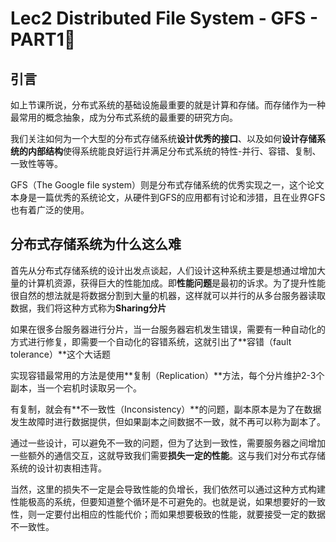 # Lec2 Distributed File System - GFS - PART1⃣️

## 引言

如上节课所说，分布式系统的基础设施最重要的就是计算和存储。而存储作为一种最常用的概念抽象，成为分布式系统的最重要的研究方向。

我们关注如何为一个大型的分布式存储系统**设计优秀的接口**、以及如何**设计存储系统的内部结构**使得系统能良好运行并满足分布式系统的特性-并行、容错、复制、一致性等等。

GFS（The Google file system）则是分布式存储系统的优秀实现之一，这个论文本身是一篇优秀的系统论文，从硬件到GFS的应用都有讨论和涉猎，且在业界GFS也有着广泛的使用。

## 分布式存储系统为什么这么难

首先从分布式存储系统的设计出发点谈起，人们设计这种系统主要是想通过增加大量的计算机资源，获得巨大的性能加成。即**性能问题**是最初的诉求。为了提升性能很自然的想法就是将数据分割到大量的机器，这样就可以并行的从多台服务器读取数据，我们将这种方式称为**Sharing分片**

如果在很多台服务器进行分片，当一台服务器宕机发生错误，需要有一种自动化的方式进行修复，即需要一个自动化的容错系统，这就引出了**容错（fault tolerance）**这个大话题

实现容错最常用的方法是使用**复制（Replication）**方法，每个分片维护2-3个副本，当一个宕机时读取另一个。

有复制，就会有**不一致性（Inconsistency）**的问题，副本原本是为了在数据发生故障时进行数据提供，但如果副本之间数据不一致，就不再可以称为副本了。

通过一些设计，可以避免不一致的问题，但为了达到一致性，需要服务器之间增加一些额外的通信交互，这就导致我们需要**损失一定的性能**。这与我们对分布式存储系统的设计初衷相违背。

当然，这里的损失不一定是会导致性能的负增长，我们依然可以通过这种方式构建性能极高的系统，但要知道整个循环是不可避免的。也就是说，如果想要好的一致性，则一定要付出相应的性能代价；而如果想要极致的性能，就要接受一定的数据不一致性。